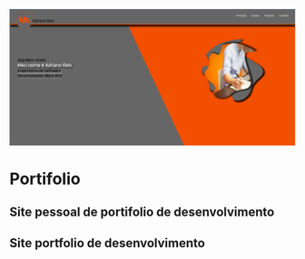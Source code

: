 <img src="assets/img/Page1.png"></img>
# Portifolio

## Site  pessoal de portifolio de desenvolvimento

## Site portfolio de desenvolvimento
